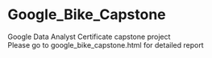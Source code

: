 # Google_Bike_Capstone
Google Data Analyst Certificate capstone project<br />
Please go to google_bike_capstone.html for detailed report
